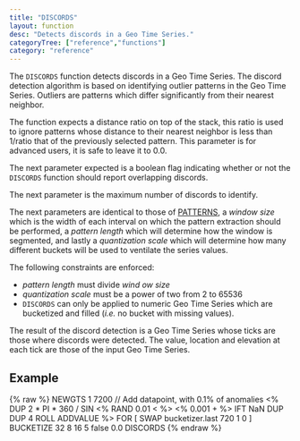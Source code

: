 ```yaml
---
title: "DISCORDS"
layout: function
desc: "Detects discords in a Geo Time Series."
categoryTree: ["reference","functions"]
category: "reference"
---
```


The `DISCORDS` function detects discords in a Geo Time Series. The discord detection algorithm is based on identifying outlier patterns in the Geo Time Series. Outliers are patterns which differ significantly from their nearest neighbor.

The function expects a distance ratio on top of the stack, this ratio is used to ignore patterns whose distance to their nearest neighbor is less than 1/ratio that of the previously selected pattern. This parameter is for advanced users, it is safe to leave it to 0.0.

The next parameter expected is a boolean flag indicating whether or not the `DISCORDS` function should report overlapping discords.

The next parameter is the maximum number of discords to identify.

The next parameters are identical to those of [PATTERNS]({{site.baseurl}}/reference/functions/function_PATTERNS), a *window size* which is the width of each interval on which the pattern extraction should be performed, a *pattern length* which will determine how the window is segmented, and lastly a *quantization scale* which will determine how many different buckets will be used to ventilate the series values.

The following constraints are enforced:

* *pattern length* must divide *wind ow size*
* *quantization scale* must be a power of two from 2 to 65536
* `DISCORDS` can only be applied to numeric Geo Time Series which are bucketized and filled (*i.e.* no bucket with missing values).

The result of the discord detection is a Geo Time Series whose ticks are those where discords were detected. The value, location and elevation at each tick are those of the input Geo Time Series.

## Example ##

{% raw %}
<warp10-warpscript-widget backend="{{backend}}"  exec-endpoint="{{execEndpoint}}">NEWGTS
1 7200
// Add datapoint, with 0.1% of anomalies
<% DUP 2 * PI * 360 / SIN <% RAND 0.01 < %> <% 0.001 + %> IFT NaN DUP DUP 4 ROLL ADDVALUE %> FOR
[ SWAP bucketizer.last 720 1 0 ] BUCKETIZE
32 8 16 5 false 0.0 DISCORDS
</warp10-warpscript-widget>
{% endraw %}    

